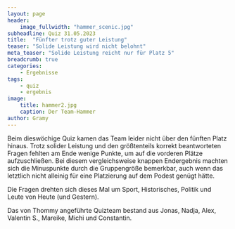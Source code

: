 ```yaml
---
layout: page
header:
    image_fullwidth: "hammer_scenic.jpg"
subheadline: Quiz 31.05.2023
title:  "Fünfter trotz guter Leistung"
teaser: "Solide Leistung wird nicht belohnt"
meta_teaser: "Solide Leistung reicht nur für Platz 5"
breadcrumb: true
categories:
    - Ergebnisse
tags:
    - quiz
    - ergebnis
image:
    title: hammer2.jpg
    caption: Der Team-Hammer
author: Gramy
---
```


Beim dieswöchige Quiz kamen das Team leider nicht über den fünften Platz hinaus.
Trotz solider Leistung und den größtenteils korrekt beantworteten Fragen fehlten am Ende wenige Punkte, um auf die vorderen Plätze aufzuschließen.
Bei diesem vergleichsweise knappen Endergebnis machten sich die Minuspunkte durch die Gruppengröße bemerkbar, auch wenn das letztlich nicht alleinig für eine Platzierung auf dem Podest genügt hätte.

Die Fragen drehten sich dieses Mal um Sport, Historisches, Politik und Leute von Heute (und Gestern).

Das von Thommy angeführte Quizteam bestand aus Jonas, Nadja, Alex, Valentin S., Mareike, Michi und Constantin.

